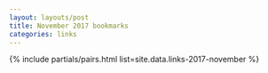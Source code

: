 ```yaml
---
layout: layouts/post   
title: November 2017 bookmarks
categories: links
---
```


{% include partials/pairs.html list=site.data.links-2017-november %}
